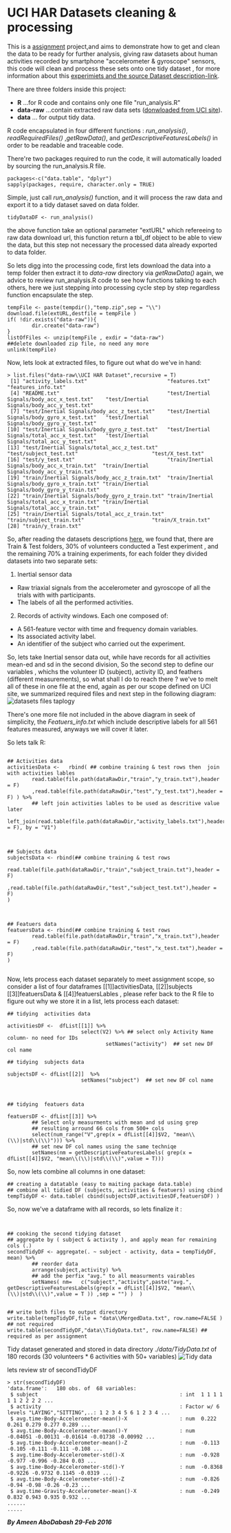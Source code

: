 UCI HAR Datasets cleaning & processing 
==================================
This is a [assignment](https://www.coursera.org/learn/data-cleaning/peer/FIZtT/getting-and-cleaning-data-course-project) project,and aims to demonstrate how to get and clean  the data to be ready for further analysis, giving raw datasets about human activities recorded by smartphone "accelerometer & gyroscope" sensors, this code will clean and process these sets onto one tidy dataset , for more information about this [experimiets and the source Dataset description-link](http://archive.ics.uci.edu/ml/datasets/Human+Activity+Recognition+Using+Smartphones).


There are three folders inside this project:

- **R** 
...for R code and contains only one file "run_analysis.R"
- **data-raw**
...contain extracted raw data sets ([donwloaded from UCI site](https://d396qusza40orc.cloudfront.net/getdata%2Fprojectfiles%2FUCI%20HAR%20Dataset.zip)).
- **data**
... for output tidy data.


R code encapsulated in four different functions : *run_analysis()*, *readRequiredFiles()* ,*getRawData()*, and *getDescriptiveFeaturesLabels()*  in order to be readable and traceable code.

There're two packages required to run the code, it will automatically loaded by  sourcing the run_analysis.R file.

```splus
packages<-c("data.table", "dplyr")
sapply(packages, require, character.only = TRUE)
```

Simple, just call *run_analysis()* function, and it will process the raw data and export it to a tidy dataset saved on data folder.

```splus
tidyDataDF <- run_analysis() 

```
the above function take an optional parameter "extURL" which refereeing to raw data download url, this function return a tbl_df object to be able to view the data, but this step not necessary the processed data already exported to data folder.


So lets digg into the processing code, first lets download the data into a temp folder then extract it to *data-raw* directory via *getRawData()*
again, we advice to review run_analysis.R code to see how functions talking to each others, here we just stepping into processing cycle step by step regardless function encapsulate the step.

```splus
tempFile <- paste(tempdir(),"temp.zip",sep = "\\")
download.file(extURL,destfile = tempFile )
if( !dir.exists("data-raw")){
        dir.create("data-raw")
}
listOfFiles <- unzip(tempFile , exdir = "data-raw")
##delete downloaded zip file, no need any more 
unlink(tempFile)
```

Now, lets look at extracted files, to figure out what do we've in hand:
```splus
> list.files("data-raw\\UCI HAR Dataset",recursive = T)
 [1] "activity_labels.txt"                          "features.txt"                                 "features_info.txt"                           
 [4] "README.txt"                                   "test/Inertial Signals/body_acc_x_test.txt"    "test/Inertial Signals/body_acc_y_test.txt"   
 [7] "test/Inertial Signals/body_acc_z_test.txt"    "test/Inertial Signals/body_gyro_x_test.txt"   "test/Inertial Signals/body_gyro_y_test.txt"  
[10] "test/Inertial Signals/body_gyro_z_test.txt"   "test/Inertial Signals/total_acc_x_test.txt"   "test/Inertial Signals/total_acc_y_test.txt"  
[13] "test/Inertial Signals/total_acc_z_test.txt"   "test/subject_test.txt"                        "test/X_test.txt"                             
[16] "test/y_test.txt"                              "train/Inertial Signals/body_acc_x_train.txt"  "train/Inertial Signals/body_acc_y_train.txt" 
[19] "train/Inertial Signals/body_acc_z_train.txt"  "train/Inertial Signals/body_gyro_x_train.txt" "train/Inertial Signals/body_gyro_y_train.txt"
[22] "train/Inertial Signals/body_gyro_z_train.txt" "train/Inertial Signals/total_acc_x_train.txt" "train/Inertial Signals/total_acc_y_train.txt"
[25] "train/Inertial Signals/total_acc_z_train.txt" "train/subject_train.txt"                      "train/X_train.txt"                           
[28] "train/y_train.txt"  
```

So, after reading the datasets descriptions [here](http://archive.ics.uci.edu/ml/datasets/Smartphone-Based+Recognition+of+Human+Activities+and+Postural+Transitions), we found that, there are Train & Test folders, 30% of volunteers conducted a Test experiment , and the remaining 70% a training experiments, for each folder they divided datasets into two separate sets:
1. Inertial sensor data 
- Raw triaxial signals from the accelerometer and gyroscope of all the trials with with participants. 
- The labels of all the performed activities. 

2. Records of activity windows. Each one composed of: 
- A 561-feature vector with time and frequency domain variables. 
- Its associated activity label. 
- An identifier of the subject who carried out the experiment.  

So, lets take Inertial sensor data out, while have records for all activities mean-ed and sd in the second division, So the second step to define our variables , whichs the volunteer ID (subject), activity ID, and feathers (different measurements), so what shall I do to reach there ? we've to melt all of these in one file at the end, again as per our scope defined on UCI site, we summarized required files and next step in the following diagram:
![datasets files taplogy](dataFilesTaplogy.JPG)

There's one more file not included in the above diagram in seek of simplicity, the *Featuers_info.txt* which include descriptive labels for all 561 features measured, anyways we will cover it later.

So lets talk R:
```splus

## Activities data
activitiesData <-   rbind( ## combine training & test rows then  join with activities lables
        read.table(file.path(dataRawDir,"train","y_train.txt"),header = F)
        ,read.table(file.path(dataRawDir,"test","y_test.txt"),header = F) ) %>%
        ## left join activities lables to be used as descritive value later
        left_join(read.table(file.path(dataRawDir,"activity_labels.txt"),header = F), by = "V1")



## Subjects data
subjectsData <- rbind(## combine training & test rows 
        read.table(file.path(dataRawDir,"train","subject_train.txt"),header = F)
        ,read.table(file.path(dataRawDir,"test","subject_test.txt"),header = F)
)



## Featuers data
featuersData <- rbind(## combine training & test rows 
        read.table(file.path(dataRawDir,"train","x_train.txt"),header = F)
        ,read.table(file.path(dataRawDir,"test","x_test.txt"),header = F)
)


```
Now, lets process each dataset separately to meet assignment scope, so consider a list of four dataframes [[1]]activitiesData,  [[2]]subjects [[3]]featuersData &  [[4]]featuersLables , please refer back to the R file to figure out why we store it in a list, lets process each dataset:

```splus
## tidying  activities data

activitiesDF <-  dfList[[1]] %>%  
                        select(V2) %>% ## select only Activity Name column- no need for IDs
                                setNames("activity")  ## set new DF col name
                                
## tidying  subjects data

subjectsDF <- dfList[[2]]  %>% 
                        setNames("subject")  ## set new DF col name



## tidying  featuers data

featuersDF <- dfList[[3]] %>%  
        ## Select only measurments with mean and sd using grep
        ## resulting arround 66 cols from 500+ cols
        select(num_range("V",grep(x = dfList[[4]]$V2, "mean\\(\\)|std\\(\\)"))) %>%
        ## set new DF col names using the same techniqe
        setNames(nm = getDescriptiveFeaturesLabels( grep(x = dfList[[4]]$V2, "mean\\(\\)|std\\(\\)",value = T)))

```


So, now lets combine all columns in one dataset:

```splus
## creating a datatable (easy to maiting package data.table)
## combine all tidied DF (subjects, activities & featuers) using cbind
tempTidyDF <- data.table( cbind(subjectsDF,activitiesDF,featuersDF) )    

```

So, now we've a dataframe with all records, so lets finalize it :

```splus

  
## cooking the second tidying dataset
## aggregate by ( subject & activity ), and apply mean for remaining cols (.) 
secondTidyDF <- aggregate(. ~ subject - activity, data = tempTidyDF, mean) %>%
        ## reorder data
        arrange(subject,activity) %>%
        ## add the perfix "avg." to all measurments vairables
        setNames( nm=   c("subject","activity",paste("avg.", getDescriptiveFeaturesLabels(grep(x = dfList[[4]]$V2, "mean\\(\\)|std\\(\\)",value = T )) ,sep = "") )  )  
               

## write both files to output directory
write.table(tempTidyDF,file = "data\\MergedData.txt", row.name=FALSE ) ## not required
write.table(secondTidyDF,"data\\TidyData.txt", row.name=FALSE) ## required as per assignment

```


Tidy dataset generated and stored in data directory *./data/TidyData.txt* of 180 records (30 volunteers * 6 activities with 50+ variables)
![Tidy data](tidyData.JPG)

lets review str of secondTidyDF

```splus
> str(secondTidyDF)
'data.frame':	180 obs. of  68 variables:
 $ subject                                              : int  1 1 1 1 1 1 2 2 2 2 ...
 $ activity                                             : Factor w/ 6 levels "LAYING","SITTING",..: 1 2 3 4 5 6 1 2 3 4 ...
 $ avg.time-Body-Accelerometer-mean()-X                 : num  0.222 0.261 0.279 0.277 0.289 ...
 $ avg.time-Body-Accelerometer-mean()-Y                 : num  -0.04051 -0.00131 -0.01614 -0.01738 -0.00992 ...
 $ avg.time-Body-Accelerometer-mean()-Z                 : num  -0.113 -0.105 -0.111 -0.111 -0.108 ...
 $ avg.time-Body-Accelerometer-std()-X                  : num  -0.928 -0.977 -0.996 -0.284 0.03 ...
 $ avg.time-Body-Accelerometer-std()-Y                  : num  -0.8368 -0.9226 -0.9732 0.1145 -0.0319 ...
 $ avg.time-Body-Accelerometer-std()-Z                  : num  -0.826 -0.94 -0.98 -0.26 -0.23 ...
 $ avg.time-Gravity-Accelerometer-mean()-X              : num  -0.249 0.832 0.943 0.935 0.932 ...
......
.....
```

***By Ameen AboDabash  29-Feb 2016***



   [aabodabash]: <https://github.com/aabodabash>
   [git-repo-url]: <https://github.com/aabodabash/wearable_computing_data_cleaning.git>
   [Ameen AboDabash]: <https://ae.linkedin.com/in/prophysicist>
 
